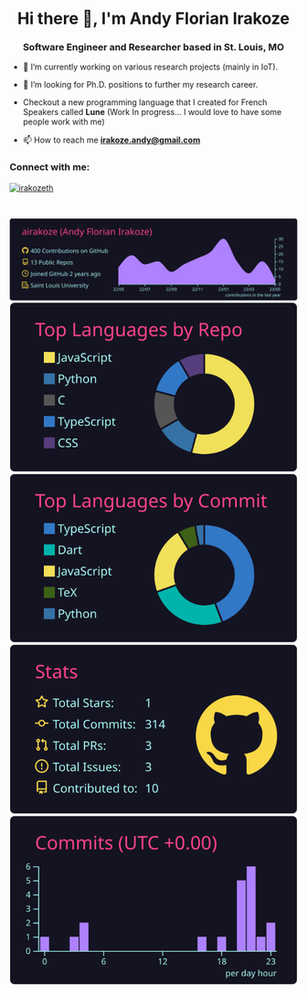 <h1 align="center">Hi there 👋, I'm Andy Florian Irakoze</h1>
<h3 align="center">Software Engineer and Researcher based in St. Louis, MO</h3>

- 🔭 I’m currently working on various research projects (mainly in IoT).

- 🌱 I’m looking for Ph.D. positions to further my research career.

- Checkout a new programming language that I created for French Speakers called **Lune** (Work In progress... I would love to have some people work with me)

- 📫 How to reach me **irakoze.andy@gmail.com**

<h3 align="left">Connect with me:</h3>
<p align="left">
<a href="https://www.linkedin.com/in/andy-florian-irakoze-8a8659195" target="blank"><img align="center" src="https://upload.wikimedia.org/wikipedia/commons/c/ca/LinkedIn_logo_initials.png" alt="irakozeth" height="50" width="50" /></a>
</p>

<br/>

[![](https://raw.githubusercontent.com/airakoze/airakoze/master/profile-summary-card-output/radical/0-profile-details.svg)](https://github.com/vn7n24fzkq/github-profile-summary-cards)
[![](https://raw.githubusercontent.com/airakoze/airakoze/master/profile-summary-card-output/radical/1-repos-per-language.svg)](https://github.com/vn7n24fzkq/github-profile-summary-cards) [![](https://raw.githubusercontent.com/airakoze/airakoze/master/profile-summary-card-output/radical/2-most-commit-language.svg)](https://github.com/vn7n24fzkq/github-profile-summary-cards)
[![](https://raw.githubusercontent.com/airakoze/airakoze/master/profile-summary-card-output/radical/3-stats.svg)](https://github.com/vn7n24fzkq/github-profile-summary-cards) [![](https://raw.githubusercontent.com/airakoze/airakoze/master/profile-summary-card-output/radical/4-productive-time.svg)](https://github.com/vn7n24fzkq/github-profile-summary-cards)
